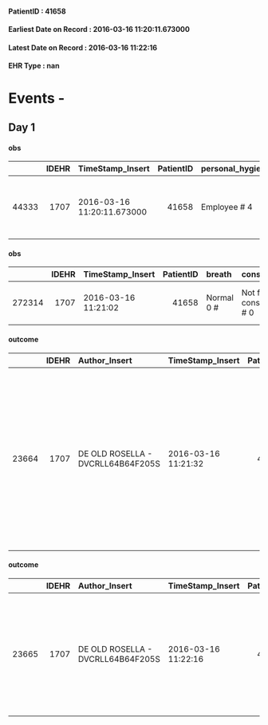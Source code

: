 
#### PatientID : 41658
#### Earliest Date on Record : 2016-03-16 11:20:11.673000
#### Latest Date on Record : 2016-03-16 11:22:16
#### EHR Type : nan

# Events - 

## Day 1

#### obs
|       |   IDEHR | TimeStamp_Insert           |   PatientID | personal_hygiene   | urine_elimination   | mobility     | active_diuresis     | lack_of_appetite     | motor_performance                                                                                  | feces_elimination   |
|------:|--------:|:---------------------------|------------:|:-------------------|:--------------------|:-------------|:--------------------|:---------------------|:---------------------------------------------------------------------------------------------------|:--------------------|
| 44333 |    1707 | 2016-03-16 11:20:11.673000 |       41658 | Employee # 4       | Employee # 4        | Employee # 4 | active diuresis # 0 | loss of appetite # 0 | 30% - Patient with directions to the hospital or home hospitalization, intensive home support # 03 | Employee # 4        |

#### obs
|        |   IDEHR | TimeStamp_Insert    |   PatientID | breath     | consolability           | body_language                             | facial_expression   |
|-------:|--------:|:--------------------|------------:|:-----------|:------------------------|:------------------------------------------|:--------------------|
| 272314 |    1707 | 2016-03-16 11:21:02 |       41658 | Normal 0 # | Not for consolation # 0 | Teso. nervous movements. Restlessness # 1 | Grimacing # 2       |

#### outcome
|       |   IDEHR | Author_Insert                     | TimeStamp_Insert    |   PatientID |   IDDigitalSignDocument |   IDPAI_VIDAS | opt_problem                         |   opt_problem_num | opt_obiettivo                                                                                                                                                                              |   opt_obiettivo_num | opt_stato_problema   |   opt_stato_problema_num | opt_interventi                                                                                                                                                                                                      |   opt_interventi_num |
|------:|--------:|:----------------------------------|:--------------------|------------:|------------------------:|--------------:|:------------------------------------|------------------:|:-------------------------------------------------------------------------------------------------------------------------------------------------------------------------------------------|--------------------:|:---------------------|-------------------------:|:--------------------------------------------------------------------------------------------------------------------------------------------------------------------------------------------------------------------|---------------------:|
| 23664 |    1707 | DE OLD ROSELLA - DVCRLL64B64F205S | 2016-03-16 11:21:32 |       41658 |                  304092 |         25702 | Deficit in the care of s√® # 25 = 0 |                 4 | Maintain dignity ¬ † of the patient, where possible, helping him to accept their own limitations, considering himself realistic and objective (eating, bathing, dressing, delete) # 42 = 0 |                   4 | Open Problem # 1     |                        1 | PAI Implementation - Ensuring the right privacy # 182 = 0; Counseling - Encourage to express feelings about the care deficit s # 184 = 0; PAI Implementation - completely replace the activity † everyday # 183 = 0 |                    4 |

#### outcome
|       |   IDEHR | Author_Insert                     | TimeStamp_Insert    |   PatientID |   IDDigitalSignDocument |   IDPAI_VIDAS | opt_problem                                                      |   opt_problem_num | opt_obiettivo                                                           |   opt_obiettivo_num | opt_stato_problema   |   opt_stato_problema_num | opt_interventi                                                                                                                             |   opt_interventi_num |
|------:|--------:|:----------------------------------|:--------------------|------------:|------------------------:|--------------:|:-----------------------------------------------------------------|------------------:|:------------------------------------------------------------------------|--------------------:|:---------------------|-------------------------:|:-------------------------------------------------------------------------------------------------------------------------------------------|---------------------:|
| 23665 |    1707 | DE OLD ROSELLA - DVCRLL64B64F205S | 2016-03-16 11:22:16 |       41658 |                  304094 |         25703 | Impaired mobility † ¬ / limitation of physical movement # 27 = 0 |                 1 | Minimize possibilities ¬ † injury. If present, maintaining QoL # 47 = 0 |                   4 | Open Problem # 1     |                        1 | PAI Implementation - Avoid flawed positions # 294 = 0; PAI Implementation - Medicare / the wound / skin as the internal protocol # 298 = 0 |                    4 |


